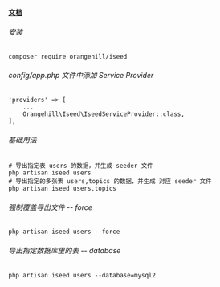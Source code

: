 #### [文档](https://learnku.com/laravel/t/1929/extension-will-be-the-data-inside-and-outside-the-data-into-a-seeder-file)

###### 安装
```
composer require orangehill/iseed
```

###### config/app.php 文件中添加 Service Provider
```
'providers' => [
    ...
    Orangehill\Iseed\IseedServiceProvider::class,
],
```

###### 基础用法
```
# 导出指定表 users 的数据，并生成 seeder 文件
php artisan iseed users
# 导出指定的多张表 users,topics 的数据，并生成 对应 seeder 文件
php artisan iseed users,topics
```

###### 强制覆盖导出文件 -- force
```
php artisan iseed users --force
```

###### 导出指定数据库里的表 -- database
```
php artisan iseed users --database=mysql2
```
